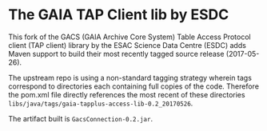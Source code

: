 The GAIA TAP Client lib by ESDC
===============================

This fork of the GACS (GAIA Archive Core System) Table Access Protocol client (TAP client) library by
the ESAC Science Data Centre (ESDC) adds
Maven support to build their most recently tagged source release (2017-05-26).

The upstream repo is using a non-standard tagging strategy wherein tags correspond to directories each containing
full copies of the code. Therefore the pom.xml file directly 
references the most recent of these directories `libs/java/tags/gaia-tapplus-access-lib-0.2_20170526`.

The artifact built is `GacsConnection-0.2.jar`.
